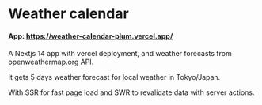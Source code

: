 # Weather calendar

#### App: https://weather-calendar-plum.vercel.app/

A Nextjs 14 app with vercel deployment, and weather forecasts from openweathermap.org API.

It gets 5 days weather forecast for local weather in Tokyo/Japan.

With SSR for fast page load and SWR to revalidate data with server actions.
